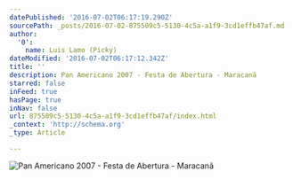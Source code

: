 ```yaml
---
datePublished: '2016-07-02T06:17:19.290Z'
sourcePath: _posts/2016-07-02-875509c5-5130-4c5a-a1f9-3cd1effb47af.md
author:
  '0':
    name: Luis Lamo (Picky)
dateModified: '2016-07-02T06:17:12.342Z'
title: ''
description: Pan Americano 2007 - Festa de Abertura - Maracanã
starred: false
inFeed: true
hasPage: true
inNav: false
url: 875509c5-5130-4c5a-a1f9-3cd1effb47af/index.html
_context: 'http://schema.org'
_type: Article

---
```

![Pan Americano 2007 - Festa de Abertura - Maracanã](https://the-grid-user-content.s3-us-west-2.amazonaws.com/9f3de01b-18f7-4589-ae5a-3c1be35b3193.jpg)